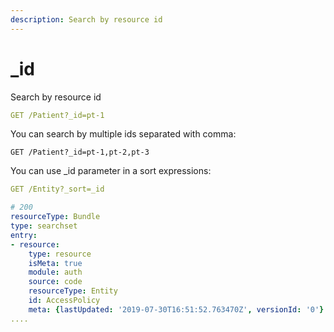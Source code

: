 ```yaml
---
description: Search by resource id
---
```


# \_id

Search by resource id

```yaml
GET /Patient?_id=pt-1
```

You can search by multiple ids separated with comma:

```text
GET /Patient?_id=pt-1,pt-2,pt-3
```

You can use \_id parameter in a sort expressions:

```yaml
GET /Entity?_sort=_id

# 200
resourceType: Bundle
type: searchset
entry:
- resource:
    type: resource
    isMeta: true
    module: auth
    source: code
    resourceType: Entity
    id: AccessPolicy
    meta: {lastUpdated: '2019-07-30T16:51:52.763470Z', versionId: '0'}
....
```

